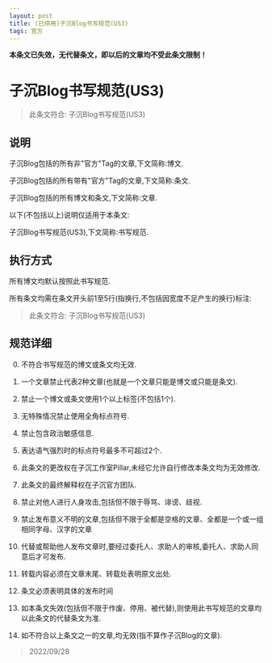 ```yaml
---
layout: post
title: (已停用)子沉Blog书写规范(US3)
tags: 官方
---
```


**本条文已失效，无代替条文，即以后的文章均不受此条文限制！**

# 子沉Blog书写规范(US3)
> 此条文符合: 子沉Blog书写规范(US3)

## 说明
子沉Blog包括的所有非"官方"Tag的文章,下文简称:博文.

子沉Blog包括的所有带有"官方"Tag的文章,下文简称:条文.

子沉Blog包括的所有博文和条文,下文简称:文章.

以下(不包括以上)说明仅适用于本条文:

子沉Blog书写规范(US3),下文简称:书写规范.

## 执行方式

所有博文均默认按照此书写规范.

所有条文均需在条文开头前1至5行(指换行,不包括因宽度不足产生的换行)标注:
> 此条文符合: 子沉Blog书写规范(US3)

## 规范详细

0. 不符合书写规范的博文或条文均无效.

1. 一个文章禁止代表2种文章(也就是一个文章只能是博文或只能是条文).

2. 禁止一个博文或条文使用1个以上标签(不包括1个).

3. 无特殊情况禁止使用全角标点符号.

4. 禁止包含政治敏感信息.

5. 表达语气强烈时的标点符号最多不可超过2个.

6. 此条文的更改权在子沉工作室Pillar,未经它允许自行修改本条文均为无效修改.

7. 此条文的最终解释权在子沉官方团队.

8. 禁止对他人进行人身攻击,包括但不限于辱骂、诽谤、歧视.

9. 禁止发布意义不明的文章,包括但不限于全都是空格的文章、全都是一个或一组相同字母、汉字的文章

10. 代替或帮助他人发布文章时,要经过委托人、求助人的审核,委托人、求助人同意后才可发布.

11. 转载内容必须在文章末尾、转载处表明原文出处.

12. 条文必须表明具体的发布时间

13. 如本条文失效(包括但不限于作废、停用、被代替),则使用此书写规范的文章均以此条文的代替条文为准.

14. 如不符合以上条文之一的文章,均无效(指不算作子沉Blog的文章).

> 2022/09/28